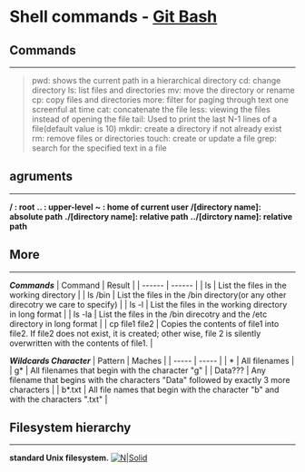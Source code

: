 # Shell commands - [Git Bash](https://git-scm.com/)

## Commands
***
>pwd: shows the current path in a hierarchical directory
> cd: change directory
> ls: list files and directories
> mv: move the directory or rename
> cp: copy files and directories
> more: filter for paging through text one screenful at time
> cat: concatenate the file
> less: viewing the files instead of opening the file
> tail: Used to print the last N-1 lines of a file(default value is 10)
> mkdir: create a directory if not already exist
> rm: remove files or directories
> touch: create or update a file
> grep: search for the specified text in a file  

## agruments
***
**/ : root**
**.. : upper-level** 
**~ : home of current user**
**/[directory name]: absolute path**
**./[directory name]: relative path**
**../[dirctory name]: relative path**

## More
***
***Commands***
| Command | Result |
| ------ | ------ |
| ls | List the files in the working directory |
| ls /bin | List the files in the /bin directory(or any other direcotry we care to specify) |
| ls -l | List the files in the working directory in long format |
| ls -la | List the files in the /bin direcotry and the /etc directory in long format |
| cp file1 file2 | Copies the contents of file1 into file2. If file2 does not exist, it is created; other wise, file 2 is silently overwritten with the contents of file1. |

***Wildcards Character***
| Pattern | Maches |
| ----- | ----- |
| * |  All filenames |
| g* | All filenames that begin with the character "g" |
| Data??? | Any filename that begins with the characters "Data" followed by exactly 3 more characters |
| b*.txt | All file names that begin with the character "b" and with the characters ".txt" |

## Filesystem hierarchy
***
**standard Unix filesystem.**
[![N|Solid](https://swcarpentry.github.io/shell-novice/fig/standard-filesystem-hierarchy.svg)](https://nodesource.com/products/nsolid)







